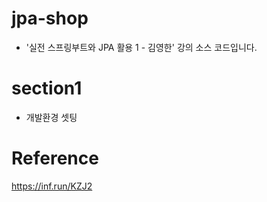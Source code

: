 # jpa-shop
- '실전 스프링부트와 JPA 활용 1 - 김영한' 강의 소스 코드입니다.

# section1
- 개발환경 셋팅

# Reference
https://inf.run/KZJ2
